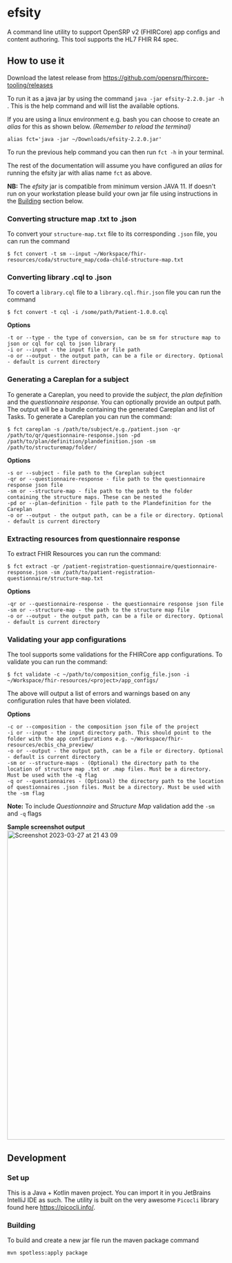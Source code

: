 # efsity
A command line utility to support OpenSRP v2 (FHIRCore) app configs and content authoring. This tool supports the HL7 FHIR R4 spec.

## How to use it

Download the latest release from https://github.com/opensrp/fhircore-tooling/releases

To run it as a java jar by using the command `java -jar efsity-2.2.0.jar -h` . This is the help command and will list the available options.

If you are using a linux environment e.g. bash you can choose to create an _alias_ for this as shown below. _(Remember to reload the terminal)_

`alias fct='java -jar ~/Downloads/efsity-2.2.0.jar'`

To run the previous help command you can then run `fct -h` in your terminal.

The rest of the documentation will assume you have configured an _alias_ for running the efsity jar with alias name `fct` as above.

**NB:** The _efsity_ jar is compatible from minimum version JAVA 11. If doesn't run on your workstation please build your own jar file using instructions in the [Building](#Building) section below.

### Converting structure map .txt to .json
To convert your `structure-map.txt` file to its corresponding `.json` file, you can run the command
```console
$ fct convert -t sm --input ~/Workspace/fhir-resources/coda/structure_map/coda-child-structure-map.txt
```

### Converting library .cql to .json
To covert a `library.cql` file to a `library.cql.fhir.json` file you can run the command
```console
$ fct convert -t cql -i /some/path/Patient-1.0.0.cql
```

**Options**
```
-t or --type - the type of conversion, can be sm for structure map to json or cql for cql to json library
-i or --input - the input file or file path
-o or --output - the output path, can be a file or directory. Optional - default is current directory
```

### Generating a Careplan for a subject
To generate a Careplan, you need to provide the _subject_, the _plan definition_ and the _questionnaire response_. You can optionally provide an output path. The output will be a bundle containing the generated Careplan and list of Tasks. To generate a Careplan you can run the command:

```console
$ fct careplan -s /path/to/subject/e.g./patient.json -qr /path/to/qr/questionnaire-response.json -pd /path/to/plan/definition/plandefinition.json -sm /path/to/structuremap/folder/
```

**Options**
```
-s or --subject - file path to the Careplan subject
-qr or --questionnaire-response - file path to the questionnaire response json file
-sm or --structure-map - file path to the path to the folder containing the structure maps. These can be nested
-pd or --plan-definition - file path to the Plandefinition for the Careplan
-o or --output - the output path, can be a file or directory. Optional - default is current directory
```

### Extracting resources from questionnaire response
To extract FHIR Resources you can run the command:
```console
$ fct extract -qr /patient-registration-questionnaire/questionnaire-response.json -sm /path/to/patient-registration-questionnaire/structure-map.txt
```

**Options**
```
-qr or --questionnaire-response - the questionnaire response json file
-sm or --structure-map - the path to the structure map file
-o or --output - the output path, can be a file or directory. Optional - default is current directory
```

### Validating your app configurations
The tool supports some validations for the FHIRCore app configurations. To validate you can run the command:
```console
$ fct validate -c ~/path/to/composition_config_file.json -i ~/Workspace/fhir-resources/<project>/app_configs/
```
The above will output a list of errors and warnings based on any configuration rules that have been violated.

**Options**
```
-c or --composition - the composition json file of the project
-i or --input - the input directory path. This should point to the folder with the app configurations e.g. ~/Workspace/fhir-resources/ecbis_cha_preview/
-o or --output - the output path, can be a file or directory. Optional - default is current directory
-sm or --structure-maps - (Optional) the directory path to the location of structure map .txt or .map files. Must be a directory. Must be used with the -q flag
-q or --questionnaires - (Optional) the directory path to the location of questionnaires .json files. Must be a directory. Must be used with the -sm flag
```

**Note:** To include _Questionnaire_ and _Structure Map_ validation add the `-sm` and `-q` flags

**Sample screenshot output**
<br/>
<img width="715" alt="Screenshot 2023-03-27 at 21 43 09" src="https://user-images.githubusercontent.com/10017086/228037581-209f9bab-d1b9-45eb-a920-aa12c70c5b98.png">

## Development
### Set up
This is a Java + Kotlin maven project. You can import it in you JetBrains IntelliJ IDE as such. The utility is built on the very awesome `Picocli` library found here https://picocli.info/.

### Building
To build and create a new jar file run the maven package command

`mvn spotless:apply package`
